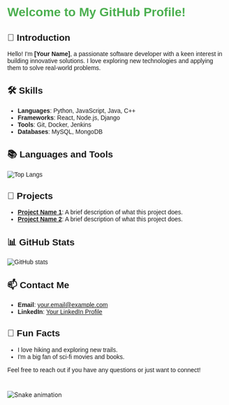 <div style="font-family: Arial, sans-serif;">
  <h1 style="color: #4CAF50;">Welcome to My GitHub Profile!</h1>
  <h2>👋 Introduction</h2>
  <p>Hello! I'm <strong>[Your Name]</strong>, a passionate software developer with a keen interest in building innovative solutions. I love exploring new technologies and applying them to solve real-world problems.</p>
  <h2>🛠 Skills</h2>
  <ul>
    <li><strong>Languages</strong>: Python, JavaScript, Java, C++</li>
    <li><strong>Frameworks</strong>: React, Node.js, Django</li>
    <li><strong>Tools</strong>: Git, Docker, Jenkins</li>
    <li><strong>Databases</strong>: MySQL, MongoDB</li>
  </ul>
  <h2>📚 Languages and Tools</h2>
  <img src="https://github-readme-stats.vercel.app/api/top-langs/?username=barada02&layout=compact&theme=radical" alt="Top Langs">
  <h2>🚀 Projects</h2>
  <ul>
    <li><strong><a href="#">Project Name 1</a></strong>: A brief description of what this project does.</li>
    <li><strong><a href="#">Project Name 2</a></strong>: A brief description of what this project does.</li>
  </ul>
  <h2>📊 GitHub Stats</h2>
  <img src="https://github-readme-stats.vercel.app/api?username=barada02&show_icons=true&theme=radical" alt="GitHub stats">
  <h2>📫 Contact Me</h2>
  <ul>
    <li><strong>Email</strong>: <a href="mailto:your.email@example.com">your.email@example.com</a></li>
    <li><strong>LinkedIn</strong>: <a href="#">Your LinkedIn Profile</a></li>
  </ul>
  <h2>🎉 Fun Facts</h2>
  <ul>
    <li>I love hiking and exploring new trails.</li>
    <li>I'm a big fan of sci-fi movies and books.</li>
  </ul>
  <p>Feel free to reach out if you have any questions or just want to connect!</p>
</div>

###

<br clear="both">

<img src="https://raw.githubusercontent.com/maurodesouza/maurodesouza/output/snake.svg" alt="Snake animation" />

###